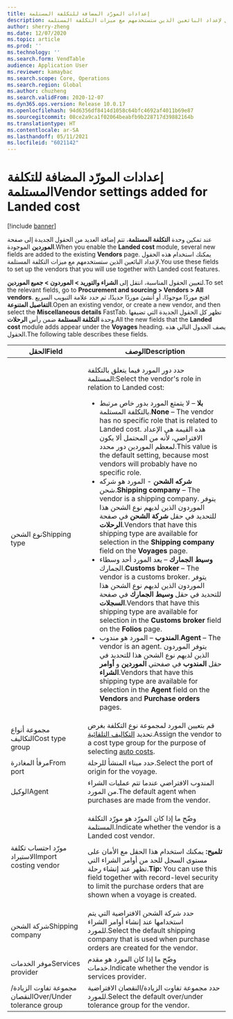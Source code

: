 ```yaml
---
title: إعدادات المورّد المضافة للتكلفة المستلمة
description: يصف هذا الموضوع الحقول الجديدة التي تمت إضافتها إلى صفحة البائعين الموجودة عند تمكين وحدة التكلفة المستلمة. يمكنك استخدام هذه الحقول لإعداد البائعين الذين ستستخدمهم مع ميزات التكلفة المستلمة.
author: sherry-zheng
ms.date: 12/07/2020
ms.topic: article
ms.prod: ''
ms.technology: ''
ms.search.form: VendTable
audience: Application User
ms.reviewer: kamaybac
ms.search.scope: Core, Operations
ms.search.region: Global
ms.author: chuzheng
ms.search.validFrom: 2020-12-07
ms.dyn365.ops.version: Release 10.0.17
ms.openlocfilehash: 94d6356df8414d1058c64bfc4692af4011b69e87
ms.sourcegitcommit: 08ce2a9ca1f02064beabfb9b228717d39882164b
ms.translationtype: HT
ms.contentlocale: ar-SA
ms.lasthandoff: 05/11/2021
ms.locfileid: "6021142"
---
```

# <a name="vendor-settings-added-for-landed-cost"></a><span data-ttu-id="12a1f-104">إعدادات المورّد المضافة للتكلفة المستلمة</span><span class="sxs-lookup"><span data-stu-id="12a1f-104">Vendor settings added for Landed cost</span></span>

[!include [banner](../../includes/banner.md)]

<span data-ttu-id="12a1f-105">عند تمكين وحدة **التكلفة المستلمة**، تتم إضافة العديد من الحقول الجديدة إلى صفحة **الموردين** الموجودة.</span><span class="sxs-lookup"><span data-stu-id="12a1f-105">When you enable the **Landed cost** module, several new fields are added to the existing **Vendors** page.</span></span> <span data-ttu-id="12a1f-106">يمكنك استخدام هذه الحقول لإعداد البائعين الذين ستستخدمهم مع ميزات التكلفة المستلمة.</span><span class="sxs-lookup"><span data-stu-id="12a1f-106">You use these fields to set up the vendors that you will use together with Landed cost features.</span></span>

<span data-ttu-id="12a1f-107">لتعيين الحقول المناسبة، انتقل إلى **الشراء والتوريد \> الموردون \> جميع الموردين**.</span><span class="sxs-lookup"><span data-stu-id="12a1f-107">To set the relevant fields, go to **Procurement and sourcing \> Vendors \> All vendors**.</span></span> <span data-ttu-id="12a1f-108">افتح موردًا موجودًا، أو أنشئ موردًا جديدًا، ثم حدد علامة التبويب السريع **التفاصيل المتنوعة**.</span><span class="sxs-lookup"><span data-stu-id="12a1f-108">Open an existing vendor, or create a new vendor, and then select the **Miscellaneous details** FastTab.</span></span> <span data-ttu-id="12a1f-109">تظهر كل الحقول الجديدة التي تضيفها وحدة **التكلفة المستلمة** ضمن رأس **الرحلات**.</span><span class="sxs-lookup"><span data-stu-id="12a1f-109">All the new fields that the **Landed cost** module adds appear under the **Voyages** heading.</span></span> <span data-ttu-id="12a1f-110">يصف الجدول التالي هذه الحقول.</span><span class="sxs-lookup"><span data-stu-id="12a1f-110">The following table describes these fields.</span></span>

| <span data-ttu-id="12a1f-111">الحقل</span><span class="sxs-lookup"><span data-stu-id="12a1f-111">Field</span></span> | <span data-ttu-id="12a1f-112">الوصف</span><span class="sxs-lookup"><span data-stu-id="12a1f-112">Description</span></span> |
|---|---|
| <span data-ttu-id="12a1f-113">نوع الشحن</span><span class="sxs-lookup"><span data-stu-id="12a1f-113">Shipping type</span></span> | <p><span data-ttu-id="12a1f-114">حدد دور المورد فيما يتعلق بالتكلفة المستلمة:</span><span class="sxs-lookup"><span data-stu-id="12a1f-114">Select the vendor's role in relation to Landed cost:</span></span></p><ul><li><span data-ttu-id="12a1f-115">**بلا** – لا يتمتع المورد بدور خاص مرتبط بالتكلفة المستلمة.</span><span class="sxs-lookup"><span data-stu-id="12a1f-115">**None** – The vendor has no specific role that is related to Landed cost.</span></span> <span data-ttu-id="12a1f-116">هذه القيمة هي الإعداد الافتراضي، لأنه من المحتمل ألا يكون لمعظم الموردين دور محدد.</span><span class="sxs-lookup"><span data-stu-id="12a1f-116">This value is the default setting, because most vendors will probably have no specific role.</span></span></li><li><span data-ttu-id="12a1f-117">**شركه الشحن** - المورد هو شركه شحن.</span><span class="sxs-lookup"><span data-stu-id="12a1f-117">**Shipping company** – The vendor is a shipping company.</span></span> <span data-ttu-id="12a1f-118">يتوفر الموردون الذين لديهم نوع الشحن هذا للتحديد في حقل **شركة الشحن** في صفحة **الرحلات**.</span><span class="sxs-lookup"><span data-stu-id="12a1f-118">Vendors that have this shipping type are available for selection in the **Shipping company** field on the **Voyages** page.</span></span></li><li><span data-ttu-id="12a1f-119">**وسيط الجمارك** – يعد المورد أحد وسطاء الجمارك.</span><span class="sxs-lookup"><span data-stu-id="12a1f-119">**Customs broker** – The vendor is a customs broker.</span></span> <span data-ttu-id="12a1f-120">يتوفر الموردون الذين لديهم نوع الشحن هذا للتحديد في حقل **وسيط الجمارك** في صفحة **السجلات**.</span><span class="sxs-lookup"><span data-stu-id="12a1f-120">Vendors that have this shipping type are available for selection in the **Customs broker** field on the **Folios** page.</span></span></li><li><span data-ttu-id="12a1f-121">**المندوب** – المورد هو مندوب.</span><span class="sxs-lookup"><span data-stu-id="12a1f-121">**Agent** – The vendor is an agent.</span></span> <span data-ttu-id="12a1f-122">يتوفر الموردون الذين لديهم نوع الشحن هذا للتحديد في حقل **المندوب** في صفحتي **الموردين** و **أوامر الشراء**.</span><span class="sxs-lookup"><span data-stu-id="12a1f-122">Vendors that have this shipping type are available for selection in the **Agent** field on the **Vendors** and **Purchase orders** pages.</span></span></li></ul> |
| <span data-ttu-id="12a1f-123">مجموعة أنواع التكاليف</span><span class="sxs-lookup"><span data-stu-id="12a1f-123">Cost type group</span></span> | <span data-ttu-id="12a1f-124">قم بتعيين المورد لمجموعة نوع التكلفة بغرض تحديد [التكاليف التلقائية](auto-cost-setup.md).</span><span class="sxs-lookup"><span data-stu-id="12a1f-124">Assign the vendor to a cost type group for the purpose of selecting [auto costs](auto-cost-setup.md).</span></span> |
| <span data-ttu-id="12a1f-125">مرفأ المغادرة</span><span class="sxs-lookup"><span data-stu-id="12a1f-125">From port</span></span> | <span data-ttu-id="12a1f-126">حدد ميناء المنشأ للرحلة.</span><span class="sxs-lookup"><span data-stu-id="12a1f-126">Select the port of origin for the voyage.</span></span> |
| <span data-ttu-id="12a1f-127">الوكيل</span><span class="sxs-lookup"><span data-stu-id="12a1f-127">Agent</span></span> | <span data-ttu-id="12a1f-128">المندوب الافتراضي عندما تتم عمليات الشراء من المورد.</span><span class="sxs-lookup"><span data-stu-id="12a1f-128">The default agent when purchases are made from the vendor.</span></span> |
| <span data-ttu-id="12a1f-129">مورّد احتساب تكلفة الاستيراد</span><span class="sxs-lookup"><span data-stu-id="12a1f-129">Import costing vendor</span></span> | <p><span data-ttu-id="12a1f-130">وضّح ما إذا كان المورّد هو مورّد التكلفة المستلمة.</span><span class="sxs-lookup"><span data-stu-id="12a1f-130">Indicate whether the vendor is a Landed cost vendor.</span></span></p><p><span data-ttu-id="12a1f-131">**تلميح:** يمكنك استخدام هذا الحقل مع الأمان على مستوى السجل للحد من أوامر الشراء التي تظهر عند إنشاء رحلة.</span><span class="sxs-lookup"><span data-stu-id="12a1f-131">**Tip:** You can use this field together with record-level security to limit the purchase orders that are shown when a voyage is created.</span></span></p> |
| <span data-ttu-id="12a1f-132">شركة الشحن</span><span class="sxs-lookup"><span data-stu-id="12a1f-132">Shipping company</span></span> | <span data-ttu-id="12a1f-133">حدد شركة الشحن الافتراضية التي يتم استخدامها عند إنشاء أوامر الشراء للمورد.</span><span class="sxs-lookup"><span data-stu-id="12a1f-133">Select the default shipping company that is used when purchase orders are created for the vendor.</span></span> |
| <span data-ttu-id="12a1f-134">موفر الخدمات</span><span class="sxs-lookup"><span data-stu-id="12a1f-134">Services provider</span></span> | <span data-ttu-id="12a1f-135">وضّح ما إذا كان المورد هو مقدم خدمات.</span><span class="sxs-lookup"><span data-stu-id="12a1f-135">Indicate whether the vendor is services provider.</span></span> |
| <span data-ttu-id="12a1f-136">مجموعة تفاوت الزيادة/النقصان‬</span><span class="sxs-lookup"><span data-stu-id="12a1f-136">Over/Under tolerance group</span></span> | <span data-ttu-id="12a1f-137">حدد مجموعة تفاوت الزيادة/النقصان الافتراضية للمورد.</span><span class="sxs-lookup"><span data-stu-id="12a1f-137">Select the default over/under tolerance group for the vendor.</span></span> |

